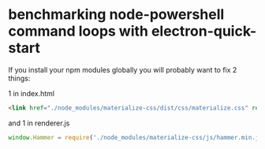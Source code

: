 # benchmarking node-powershell command loops with electron-quick-start

If you install your npm modules globally you will probably want to fix 2 things:

1 in index.html
```html
<link href="./node_modules/materialize-css/dist/css/materialize.css" rel="stylesheet">
```

and 1 in renderer.js
``` javascript
window.Hammer = require('./node_modules/materialize-css/js/hammer.min.js')
```
